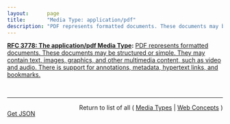 ```yaml
---
layout:      page
title:       "Media Type: application/pdf"
description: "PDF represents formatted documents. These documents may be structured or simple. They may contain text, images, graphics, and other multimedia content, such as video and audio. There is support for annotations, metadata, hypertext links, and bookmarks."
---
```


**[RFC 3778: The application/pdf Media Type](/specs/IETF/RFC/3778 "PDF, the 'Portable Document Format', is a general document representation language that has been in use for document exchange on the Internet since 1993. This document provides an overview of the PDF format, explains the mechanisms for digital signatures and encryption within PDF files, and updates the media type registration of 'application/pdf'."):** [PDF represents formatted documents. These documents may be structured or simple. They may contain text, images, graphics, and other multimedia content, such as video and audio. There is support for annotations, metadata, hypertext links, and bookmarks.](http://tools.ietf.org/html/rfc3778#section-1 "Read documentation for Media Type &#34;application/pdf&#34;")

<br/>
<hr/>

<p style="float : left"><a href="application/pdf.json" title="Get JSON representing this particular Web Concept">Get JSON</a></p>
<p style="text-align: right">Return to list of all ( <a href="../media-types">Media Types</a> | <a href="../">Web Concepts</a> )</p>
